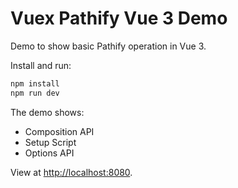 # Vuex Pathify Vue 3 Demo

Demo to show basic Pathify operation in Vue 3.

Install and run:

```bash
npm install
npm run dev
```

The demo shows:

- Composition API
- Setup Script
- Options API

View at [http://localhost:8080](http://localhost:8080).
